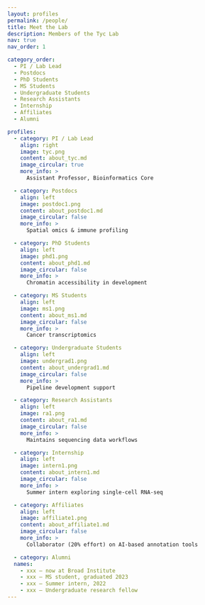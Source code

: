 ```yaml
---
layout: profiles
permalink: /people/
title: Meet the Lab
description: Members of the Tyc Lab
nav: true
nav_order: 1

category_order:
  - PI / Lab Lead
  - Postdocs
  - PhD Students
  - MS Students
  - Undergraduate Students
  - Research Assistants
  - Internship
  - Affiliates
  - Alumni

profiles:
  - category: PI / Lab Lead
    align: right
    image: tyc.png
    content: about_tyc.md
    image_circular: true
    more_info: >
      Assistant Professor, Bioinformatics Core

  - category: Postdocs
    align: left
    image: postdoc1.png
    content: about_postdoc1.md
    image_circular: false
    more_info: >
      Spatial omics & immune profiling

  - category: PhD Students
    align: left
    image: phd1.png
    content: about_phd1.md
    image_circular: false
    more_info: >
      Chromatin accessibility in development

  - category: MS Students
    align: left
    image: ms1.png
    content: about_ms1.md
    image_circular: false
    more_info: >
      Cancer transcriptomics

  - category: Undergraduate Students
    align: left
    image: undergrad1.png
    content: about_undergrad1.md
    image_circular: false
    more_info: >
      Pipeline development support

  - category: Research Assistants
    align: left
    image: ra1.png
    content: about_ra1.md
    image_circular: false
    more_info: >
      Maintains sequencing data workflows

  - category: Internship
    align: left
    image: intern1.png
    content: about_intern1.md
    image_circular: false
    more_info: >
      Summer intern exploring single-cell RNA-seq

  - category: Affiliates
    align: left
    image: affiliate1.png
    content: about_affiliate1.md
    image_circular: false
    more_info: >
      Collaborator (20% effort) on AI-based annotation tools

  - category: Alumni
  names:
    - xxx – now at Broad Institute
    - xxx – MS student, graduated 2023
    - xxx – Summer intern, 2022
    - xxx – Undergraduate research fellow
---
```

